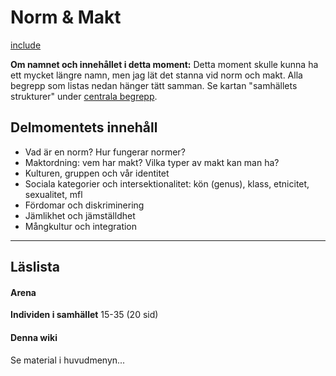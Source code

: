 # Norm & Makt

[include](../../0_includes/preliminart_innehall.md)

**Om namnet och innehållet i detta moment:** Detta moment skulle kunna ha ett mycket längre namn, men jag lät det stanna vid norm och makt. Alla begrepp som listas nedan hänger tätt samman. Se kartan "samhällets strukturer" under [centrala begrepp](struktur_centrala_begrepp.md).

## Delmomentets innehåll

* Vad är en norm? Hur fungerar normer?
* Maktordning: vem har makt? Vilka typer av makt kan man ha?
* Kulturen, gruppen och vår identitet
* Sociala kategorier och intersektionalitet: kön (genus), klass, etnicitet, sexualitet, mfl
* Fördomar och diskriminering
* Jämlikhet och jämställdhet
* Mångkultur och integration

***

## Läslista

#### Arena

**Individen i samhället**
15-35 (20 sid)


#### Denna wiki

Se material i huvudmenyn...
